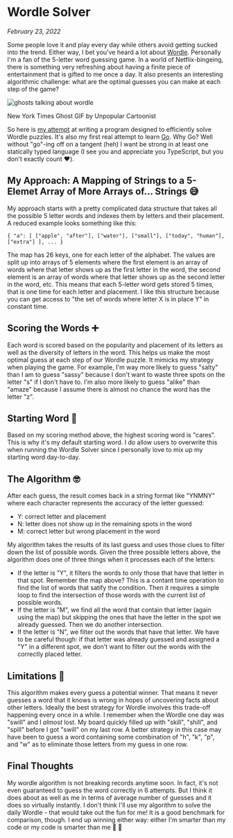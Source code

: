 # Wordle Solver

_February 23, 2022_

Some people love it and play every day while others avoid getting sucked into the trend. Either way, I bet you've heard a lot about [Wordle](https://www.nytimes.com/games/wordle/index.html). Personally I'm a fan of the 5-letter word guessing game. In a world of Netflix-bingeing, there is something very refreshing about having a finite piece of entertainment that is gifted to me once a day. It also presents an interesting algorithmic challenge: what are the optimal guesses you can make at each step of the game?

<img class="post-gif" src="https://media.giphy.com/media/KJkcM89SJwbrm0jSJ1/giphy.gif" alt="ghosts talking about wordle"/><p class="img-caption">New York Times Ghost GIF by Unpopular Cartoonist</p>

So here is [my attempt](https://github.com/nlane/wordle-solver) at writing a program designed to efficiently solve Wordle puzzles. It's also my first real attempt to learn [Go](https://go.dev/). Why Go? Well without "go"-ing off on a tangent (heh) I want be strong in at least one statically typed language (I see you and appreciate you TypeScript, but you don't exactly count ❤️).

## My Approach: A Mapping of Strings to a 5-Elemet Array of More Arrays of... Strings 😅

My approach starts with a pretty complicated data structure that takes all the possible 5 letter words and indexes them by letters and their placement. A reduced example looks something like this:

```
{ "a": [ ["apple", "after"], ["water"], ["small"], ["today", "human"], ["extra"] ], ... }
```

The map has 26 keys, one for each letter of the alphabet. The values are split up into arrays of 5 elements where the first element is an array of words where that letter shows up as the first letter in the word, the second element is an array of words where that letter shows up as the second letter in the word, etc. This means that each 5-letter word gets stored 5 times, that is one time for each letter and placement. I like this structure because you can get access to "the set of words where letter X is in place Y" in constant time.

## Scoring the Words ➕

Each word is scored based on the popularity and placement of its letters as well as the diversity of letters in the word. This helps us make the most optimal guess at each step of our Wordle puzzle. It mimicks my strategy when playing the game. For example, I'm way more likely to guess "salty" than I am to guess "sassy" because I don't want to waste three spots on the letter "s" if I don't have to. I'm also more likely to guess "alike" than "amaze" because I assume there is almost no chance the word has the letter "z".

## Starting Word 🌱

Based on my scoring method above, the highest scoring word is "cares". This is why it's my default starting word. I do allow users to overwrite this when running the Wordle Solver since I personally love to mix up my starting word day-to-day.

## The Algorithm 🤓

After each guess, the result comes back in a string format like "YNMNY" where each character represents the accuracy of the letter guessed:

- Y: correct letter and placement
- N: letter does not show up in the remaining spots in the word
- M: correct letter but wrong placement in the word

My algorithm takes the results of its last guess and uses those clues to filter down the list of possible words. Given the three possible letters above, the algorithm does one of three things when it processes each of the letters:

- If the letter is "Y", it filters the words to only those that have that letter in that spot. Remember the map above? This is a contant time operation to find the list of words that satify the condition. Then it requires a simple loop to find the intersection of those words with the current list of possible words.
- If the letter is "M", we find all the word that contain that letter (again using the map) but skipping the ones that have the letter in the spot we already guessed. Then we do another intersection.
- If the letter is "N", we filter out the words that have that letter. We have to be careful though: if that letter was already guessed and assigned a "Y" in a different spot, we don't want to filter out the words with the correctly placed letter.

## Limitations 🧐

This algorithm makes every guess a potential winner. That means it never guesses a word that it knows is wrong in hopes of uncovering facts about other letters. Ideally the best strategy for Wordle involves this trade-off happening every once in a while. I remember when the Wordle one day was "swill" and I _almost_ lost. My board quickly filled up with "skill", "shill", and "spill" before I got "swill" on my last row. A better strategy in this case may have been to guess a word containing some combination of "h", "k", "p", and "w" as to eliminate those letters from my guess in one row.

## Final Thoughts

My wordle algorithm is not breaking records anytime soon. In fact, it's not even guaranteed to guess the word correctly in 6 attempts. But I think it does about as well as me in terms of average number of guesses and it does so virtually instantly. I don't think I'll use my algorithm to solve the daily Wordle - that would take out the fun for me! It is a good benchmark for comparison, though. I end up winning either way: either I'm smarter than my code or my code is smarter than me 🧠 💪
